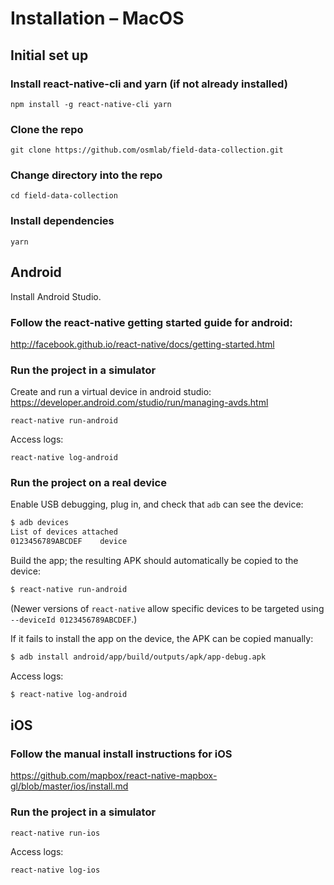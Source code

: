 # Installation – MacOS

## Initial set up

### Install react-native-cli and yarn (if not already installed)

```
npm install -g react-native-cli yarn
```

### Clone the repo

```
git clone https://github.com/osmlab/field-data-collection.git
```

### Change directory into the repo

```
cd field-data-collection
```

### Install dependencies

```
yarn
```

## Android

Install Android Studio.

### Follow the react-native getting started guide for android:

http://facebook.github.io/react-native/docs/getting-started.html

### Run the project in a simulator

Create and run a virtual device in android studio: https://developer.android.com/studio/run/managing-avds.html

```
react-native run-android
```

Access logs:

```
react-native log-android
```

### Run the project on a real device

Enable USB debugging, plug in, and check that `adb` can see the device:

```bash
$ adb devices
List of devices attached
0123456789ABCDEF	device
```

Build the app; the resulting APK should automatically be copied to the device:

```bash
$ react-native run-android
```

(Newer versions of `react-native` allow specific devices to be targeted using `--deviceId 0123456789ABCDEF`.)

If it fails to install the app on the device, the APK can be copied manually:

```bash
$ adb install android/app/build/outputs/apk/app-debug.apk
```

Access logs:

```bash
$ react-native log-android
```

## iOS

### Follow the manual install instructions for iOS

https://github.com/mapbox/react-native-mapbox-gl/blob/master/ios/install.md

### Run the project in a simulator

```
react-native run-ios
```

Access logs:

```
react-native log-ios
```
